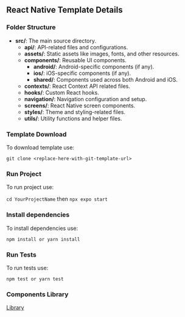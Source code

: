 ## React Native Template Details

### Folder Structure

- **src/**: The main source directory.
  - **api/**: API-related files and configurations.
  - **assets/**: Static assets like images, fonts, and other resources.
  - **components/**: Reusable UI components.
    - **android/**: Android-specific components (if any).
    - **ios/**: iOS-specific components (if any).
    - **shared/**: Components used across both Android and iOS.
  - **contexts/**: React Context API related files.
  - **hooks/**: Custom React hooks.
  - **navigation/**: Navigation configuration and setup.
  - **screens/**: React Native screen components.
  - **styles/**: Theme and styling-related files.
  - **utils/**: Utility functions and helper files.

### Template Download
To download template use:

`git clone <replace-here-with-git-template-url>`

### Run Project
To run project use:

`cd YourProjectName`
then
`npx expo start`

### Install dependencies
To install dependencies use:

`npm install or yarn install`

### Run Tests
To run tests use:

`npm test or yarn test`

### Components Library
[Library](https://reactnativepaper.com/)





